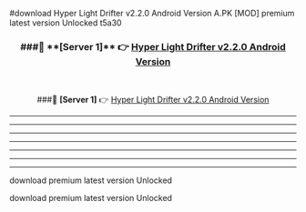 #download Hyper Light Drifter v2.2.0 Android Version A.PK [MOD] premium latest version Unlocked t5a30 



<div align="center">
<h3>###🔹 **[Server 1]** 👉 <a href="https://download1apk.web.app/">Hyper Light Drifter v2.2.0 Android Version</a></h3><br>


###🔹 **[Server 1]** 👉 <a href="https://download1apk.web.app/">Hyper Light Drifter v2.2.0 Android Version</a></h3>
</div>



----------------------------------------------------------

----------------------------------------------------------

----------------------------------------------------------

----------------------------------------------------------

----------------------------------------------------------

----------------------------------------------------------

----------------------------------------------------------

download premium latest version Unlocked

download premium latest version Unlocked
